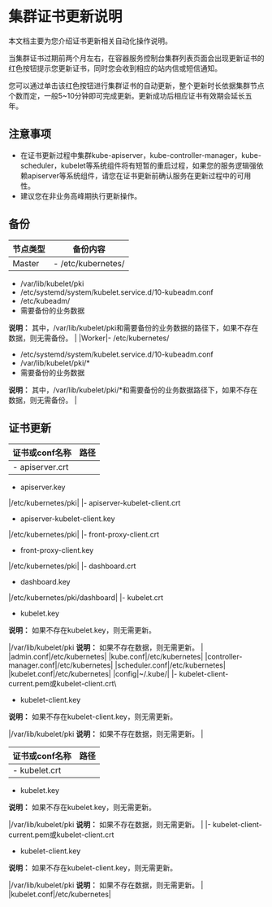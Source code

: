 # 集群证书更新说明

本文档主要为您介绍证书更新相关自动化操作说明。

当集群证书过期前两个月左右，在容器服务控制台集群列表页面会出现更新证书的红色按钮提示您更新证书，同时您会收到相应的站内信或短信通知。

您可以通过单击该红色按钮进行集群证书的自动更新，整个更新时长依据集群节点个数而定，一般5~10分钟即可完成更新。更新成功后相应证书有效期会延长五年。

## 注意事项

-   在证书更新过程中集群kube-apiserver，kube-controller-manager，kube-scheduler，kubelet等系统组件将有短暂的重启过程，如果您的服务逻辑强依赖apiserver等系统组件，请您在证书更新前确认服务在更新过程中的可用性。
-   建议您在非业务高峰期执行更新操作。

## 备份

|节点类型|备份内容|
|----|----|
|Master|-   /etc/kubernetes/
-   /var/lib/kubelet/pki
-   /etc/systemd/system/kubelet.service.d/10-kubeadm.conf
-   /etc/kubeadm/
-   需要备份的业务数据

**说明：** 其中，/var/lib/kubelet/pki和需要备份的业务数据的路径下，如果不存在数据，则无需备份。 |
|Worker|-   /etc/kubernetes/
-   /etc/systemd/system/kubelet.service.d/10-kubeadm.conf
-   /var/lib/kubelet/pki/\*
-   需要备份的业务数据

**说明：** 其中，/var/lib/kubelet/pki/\*和需要备份的业务数据路径下，如果不存在数据，则无需备份。 |

## 证书更新

|证书或conf名称|路径|
|---------|--|
|-   apiserver.crt
-   apiserver.key

|/etc/kubernetes/pki|
|-   apiserver-kubelet-client.crt
-   apiserver-kubelet-client.key

|/etc/kubernetes/pki|
|-   front-proxy-client.crt
-   front-proxy-client.key

|/etc/kubernetes/pki|
|-   dashboard.crt
-   dashboard.key

|/etc/kubernetes/pki/dashboard|
|-   kubelet.crt
-   kubelet.key

**说明：** 如果不存在kubelet.key，则无需更新。

|/var/lib/kubelet/pki **说明：** 如果不存在数据，则无需更新。 |
|admin.conf|/etc/kubernetes|
|kube.conf|/etc/kubernetes|
|controller-manager.conf|/etc/kubernetes|
|scheduler.conf|/etc/kubernetes|
|kubelet.conf|/etc/kubernetes|
|config|~/.kube/|
|-   kubelet-client-current.pem或kubelet-client.crt\\
-   kubelet-client.key

**说明：** 如果不存在kubelet-client.key，则无需更新。

|/var/lib/kubelet/pki **说明：** 如果不存在数据，则无需更新。 |

|证书或conf名称|路径|
|---------|--|
|-   kubelet.crt
-   kubelet.key

**说明：** 如果不存在kubelet.key，则无需更新。

|/var/lib/kubelet/pki **说明：** 如果不存在数据，则无需更新。 |
|-   kubelet-client-current.pem或kubelet-client.crt
-   kubelet-client.key

**说明：** 如果不存在kubelet-client.key，则无需更新。

|/var/lib/kubelet/pki **说明：** 如果不存在数据，则无需更新。 |
|kubelet.conf|/etc/kubernetes|

